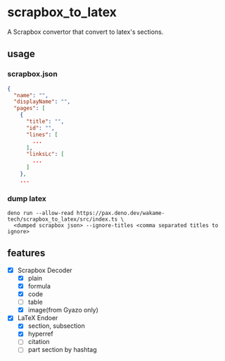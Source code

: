 # scrapbox_to_latex
A Scrapbox convertor that convert to latex's sections.

## usage
### scrapbox.json
```json
{
  "name": "",
  "displayName": "",
  "pages": [
    {
      "title": "",
      "id": "",
      "lines": [
        ...
      ],
      "linksLc": [
        ...
      ]
    },
    ...
```

### dump latex
```
deno run --allow-read https://pax.deno.dev/wakame-tech/scrapbox_to_latex/src/index.ts \
  <dumped scrapbox json> --ignore-titles <comma separated titles to ignore>
```

## features
- [x] Scrapbox Decoder
  - [x] plain
  - [x] formula
  - [x] code
  - [ ] table
  - [x] image(from Gyazo only)
- [x] LaTeX Endoer
  - [x] section, subsection
  - [x] hyperref
  - [ ] citation
  - [ ] part section by hashtag